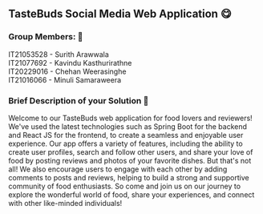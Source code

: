 ## TasteBuds Social Media Web Application :yum:
### Group Members: :eyes:
IT21053528 - Surith Arawwala<br>
IT21077692 - Kavindu Kasthurirathne<br>
IT20229016 - Chehan Weerasinghe<br>
IT21016066 - Minuli Samaraweera<br>

### Brief Description of your Solution :eyes: 
Welcome to our TasteBuds web application for food lovers and reviewers! We've used the latest technologies such as Spring Boot for the backend and React JS for the frontend, 
to create a seamless and enjoyable user experience.
Our app offers a variety of features, including the ability to create user profiles, search and follow other users, and share your love of food by posting reviews and 
photos of your favorite dishes.
But that's not all! We also encourage users to engage with each other by adding comments to posts and reviews, helping to build a strong and supportive community of food 
enthusiasts.
So come and join us on our journey to explore the wonderful world of food, share your experiences, and connect with other like-minded individuals!
